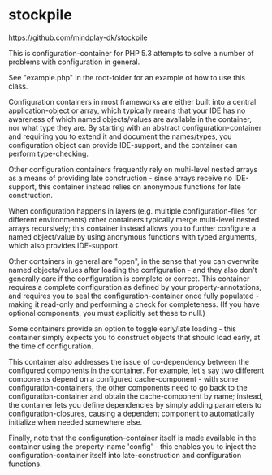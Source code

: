 stockpile
=========

https://github.com/mindplay-dk/stockpile

This is configuration-container for PHP 5.3 attempts to solve a number of
problems with configuration in general.

See "example.php" in the root-folder for an example of how to use this class.

Configuration containers in most frameworks are either built into a central
application-object or array, which typically means that your IDE has no
awareness of which named objects/values are available in the container, nor
what type they are. By starting with an abstract configuration-container
and requiring you to extend it and document the names/types, you configuration
object can provide IDE-support, and the container can perform type-checking.

Other configuration containers frequently rely on multi-level nested arrays
as a means of providing late construction - since arrays receive no IDE-support,
this container instead relies on anonymous functions for late construction.

When configuration happens in layers (e.g. multiple configuration-files for
different environments) other containers typically merge multi-level nested
arrays recursively; this container instead allows you to further configure
a named object/value by using anonymous functions with typed arguments, which
also provides IDE-support.

Other containers in general are "open", in the sense that you can overwrite
named objects/values after loading the configuration - and they also don't
generally care if the configuration is complete or correct. This container
requires a complete configuration as defined by your property-annotations,
and requires you to seal the configuration-container once fully populated -
making it read-only and performing a check for completeness. (If you have
optional components, you must explicitly set these to null.)

Some containers provide an option to toggle early/late loading - this container
simply expects you to construct objects that should load early, at the time
of configuration.

This container also addresses the issue of co-dependency between the configured
components in the container. For example, let's say two different components
depend on a configured cache-component - with some configuration-containers, the
other components need to go back to the configuration-container and obtain the
cache-component by name; instead, the container lets you define dependencies
by simply adding parameters to configuration-closures, causing a dependent
component to automatically initialize when needed somewhere else.

Finally, note that the configuration-container itself is made available in the
container using the property-name 'config' - this enables you to inject the
configuration-container itself into late-construction and configuration functions.
